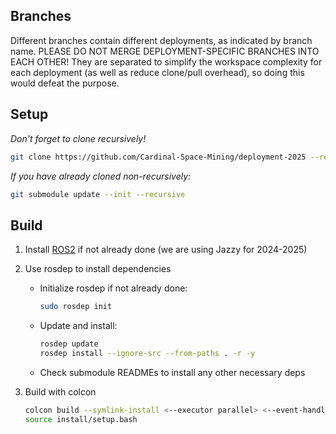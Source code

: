 ## Branches
Different branches contain different deployments, as indicated by branch name. PLEASE DO NOT MERGE DEPLOYMENT-SPECIFIC BRANCHES INTO EACH OTHER! They are separated to simplify the workspace complexity for each deployment (as well as reduce clone/pull overhead), so doing this would defeat the purpose.

## Setup
*Don't forget to clone recursively!*
```bash
git clone https://github.com/Cardinal-Space-Mining/deployment-2025 --recurse-submodules
```
*If you have already cloned non-recursively:*
```bash
git submodule update --init --recursive
```

## Build
1. Install [ROS2](https://docs.ros.org/en/jazzy/Installation.html) if not already done (we are using Jazzy for 2024-2025)

2. Use rosdep to install dependencies
    - Initialize rosdep if not already done:
        ```bash
        sudo rosdep init
        ```
    - Update and install:
        ```bash
        rosdep update
        rosdep install --ignore-src --from-paths . -r -y
        ```
    - Check submodule READMEs to install any other necessary deps

3. Build with colcon
    ```bash
    colcon build --symlink-install <--executor parallel> <--event-handlers console_direct+>
    source install/setup.bash
    ```